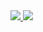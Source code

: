 <a href="http://libcinder.org">
  <img src="{{site.baseurl}}/images/logos/cinder.svg" class="ci_logo" />
</a>

<a href="http://puredata.info">
  <img src="{{site.baseurl}}/images/logos/puredata.png" class="pd_logo" />
</a>